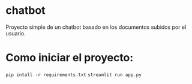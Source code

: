 # chatbot
Proyecto simple de un chatbot basado en los documentos subidos por el usuario.

# Como iniciar el proyecto:

`pip intall -r requirements.txt`
`streamlit run app.py`
